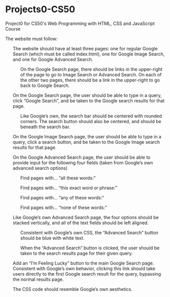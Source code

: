 # Projects0-CS50
Project0 for CS50's Web Programming with HTML, CSS and JavaScript Course


<div>The website must follow:
    <ul>
        The website should have at least three pages: one for regular Google Search (which must be called index.html), one for Google Image Search, and one for Google Advanced Search.
        <ul>On the Google Search page, there should be links in the upper-right of the page to go to Image Search or Advanced Search. On each of the other two pages, there should be a link in the upper-right to go back to Google Search.</ul>
    </ul>
    <ul>
        On the Google Search page, the user should be able to type in a query, click “Google Search”, and be taken to the Google search results for that page.
        <ul>Like Google’s own, the search bar should be centered with rounded corners. The search button should also be centered, and should be beneath the search bar.</ul>
    </ul>
    <ul>
        On the Google Image Search page, the user should be able to type in a query, click a search button, and be taken to the Google Image search results for that page.
    </ul>
    <ul>
        On the Google Advanced Search page, the user should be able to provide input for the following four fields (taken from Google’s own advanced search options)
        <ul>Find pages with… “all these words:”</ul>
        <ul>Find pages with… “this exact word or phrase:”</ul>
        <ul>Find pages with… “any of these words:”</ul>
        <ul>Find pages with… “none of these words:”</ul>
    </ul>
    <ul>
        Like Google’s own Advanced Search page, the four options should be stacked vertically, and all of the text fields should be left aligned.
        <ul>Consistent with Google’s own CSS, the “Advanced Search” button should be blue with white text.</ul>
        <ul>When the “Advanced Search” button is clicked, the user should be taken to the search results page for their given query.</ul>
    </ul>
    <ul>
        Add an “I’m Feeling Lucky” button to the main Google Search page. Consistent with Google’s own behavior, clicking this link should take users directly to the first Google search result for the query, bypassing the normal results page.
    </ul>
    <ul>
        The CSS code should resemble Google’s own aesthetics.
    </ul>
</div>
